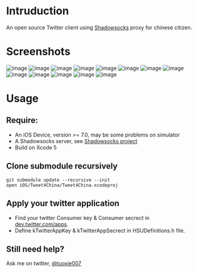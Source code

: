 # Intruduction

An open source Twitter client using [Shadowsocks](http://www.shadowsocks.com) proxy for chinese citizen.

# Screenshots

![image](https://github.com/tuoxie007/Tweet4China2/raw/master/Screenshots/1.PNG)
![image](https://github.com/tuoxie007/Tweet4China2/raw/master/Screenshots/2.PNG)
![image](https://github.com/tuoxie007/Tweet4China2/raw/master/Screenshots/3.PNG)
![image](https://github.com/tuoxie007/Tweet4China2/raw/master/Screenshots/4.PNG)
![image](https://github.com/tuoxie007/Tweet4China2/raw/master/Screenshots/5.PNG)
![image](https://github.com/tuoxie007/Tweet4China2/raw/master/Screenshots/6.PNG)
![image](https://github.com/tuoxie007/Tweet4China2/raw/master/Screenshots/7.PNG)
![image](https://github.com/tuoxie007/Tweet4China2/raw/master/Screenshots/8.PNG)
![image](https://github.com/tuoxie007/Tweet4China2/raw/master/Screenshots/9.PNG)
![image](https://github.com/tuoxie007/Tweet4China2/raw/master/Screenshots/10.PNG)
![image](https://github.com/tuoxie007/Tweet4China2/raw/master/Screenshots/11.PNG)
![image](https://github.com/tuoxie007/Tweet4China2/raw/master/Screenshots/12.PNG)
![image](https://github.com/tuoxie007/Tweet4China2/raw/master/Screenshots/13.PNG)

# Usage

## Require:
* An iOS Device, version >= 7.0, may be some problems on simulator
* A Shadowsocks server, see [Shadowsocks project](http://www.shadowsocks.com)
* Build on Xcode 5

## Clone submodule recursively

	git submodule update --recursive --init
	open iOS/Tweet4China/Tweet4China.xcodeproj

## Apply your twitter application

* Find your twitter Consumer key & Consumer secrect in [dev.twitter.com/apps](https://dev.twitter.com/apps).
* Define kTwitterAppKey & kTwitterAppSecrect in HSUDefinitions.h file.

## Still need help?

Ask me on twitter, [@tuoxie007](https://twitter.com/tuoxie007)